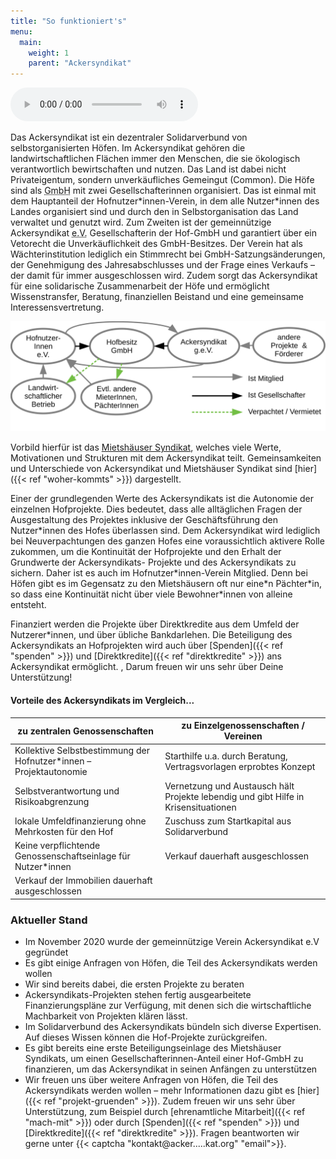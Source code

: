 ```yaml
---
title: "So funktioniert's"
menu:
  main:
    weight: 1
    parent: "Ackersyndikat"
---
```


<audio controls>
  <source src="./201216_Podcast_Lorenz_Jost_Ackersyndikat.mp3">
</audio>

Das Ackersyndikat ist ein dezentraler Solidarverbund von selbstorganisierten Höfen. Im Ackersyndikat gehören die landwirtschaftlichen Flächen immer den Menschen, die sie ökologisch verantwortlich bewirtschaften und nutzen. Das Land ist dabei nicht Privateigentum, sondern unverkäufliches Gemeingut (Common). Die Höfe sind als <abbr title="Gesellschaft mit beschränkter Haftung">GmbH</abbr> mit zwei Gesellschafterinnen organisiert. Das ist einmal mit dem Hauptanteil der Hofnutzer\*innen-Verein, in dem alle Nutzer\*innen des Landes organisiert sind und durch den in Selbstorganisation das Land verwaltet und genutzt wird. Zum Zweiten ist der gemeinnützige Ackersyndikat <abbr title="eingetragener Verein">e.V.</abbr> Gesellschafterin der Hof-GmbH und garantiert über ein Vetorecht die Unverkäuflichkeit des GmbH-Besitzes. Der Verein hat als Wächterinstitution lediglich ein Stimmrecht bei GmbH-Satzungsänderungen, der Genehmigung des Jahresabschlusses und der Frage eines Verkaufs – der damit für immer ausgeschlossen wird. Zudem sorgt das Ackersyndikat für eine solidarische Zusammenarbeit der Höfe und ermöglicht Wissenstransfer, Beratung, finanziellen Beistand und eine gemeinsame Interessensvertretung.

<img src="strukturgrafik.svg" class="svg">

Vorbild hierfür ist das [Mietshäuser Syndikat](https://syndikat.org), welches viele Werte, Motivationen und Strukturen mit dem Ackersyndikat teilt. Gemeinsamkeiten und Unterschiede von Ackersyndikat und Mietshäuser Syndikat sind [hier]({{< ref "woher-kommts" >}}) dargestellt.

Einer der grundlegenden Werte des Ackersyndikats ist die Autonomie der einzelnen Hofprojekte. Dies bedeutet, dass alle alltäglichen Fragen der Ausgestaltung des Projektes inklusive der Geschäftsführung den Nutzer\*innen des Hofes überlassen sind. Dem Ackersyndikat wird lediglich bei Neuverpachtungen des ganzen Hofes eine voraussichtlich aktivere Rolle zukommen, um die Kontinuität der Hofprojekte und den Erhalt der Grundwerte der Ackersyndikats- Projekte und des Ackersyndikats zu sichern. Daher ist es auch im Hofnutzer\*innen-Verein Mitglied. Denn bei Höfen gibt es im Gegensatz zu den Mietshäusern oft nur eine\*n Pächter\*in, so dass eine Kontinuität nicht über viele Bewohner\*innen von alleine entsteht.

Finanziert werden die Projekte über Direktkredite aus dem Umfeld der Nutzerer\*innen, und über übliche Bankdarlehen. Die Beteiligung des Ackersyndikats an Hofprojekten wird auch über [Spenden]({{< ref "spenden" >}}) und [Direktkredite]({{< ref "direktkredite" >}}) ans Ackersyndikat ermöglicht. , Darum freuen wir uns sehr über Deine Unterstützung!

#### Vorteile des Ackersyndikats im Vergleich...

| zu zentralen Genossenschaften                                       | zu Einzelgenossenschaften / Vereinen                                                |
| ------------------------------------------------------------------- | ----------------------------------------------------------------------------------- |
| Kollektive Selbstbestimmung der Hofnutzer\*innen – Projektautonomie | Starthilfe u.a. durch Beratung, Vertragsvorlagen erprobtes Konzept                  |
| Selbstverantwortung und Risikoabgrenzung                            | Vernetzung und Austausch hält Projekte lebendig und gibt Hilfe in Krisensituationen |
| lokale Umfeldfinanzierung ohne Mehrkosten für den Hof               | Zuschuss zum Startkapital aus Solidarverbund                                        |
| Keine verpflichtende Genossenschaftseinlage für Nutzer\*innen       | Verkauf dauerhaft ausgeschlossen                                                    |
| Verkauf der Immobilien dauerhaft ausgeschlossen                     |                                                                                     |

### Aktueller Stand

- Im November 2020 wurde der gemeinnützige Verein Ackersyndikat e.V gegründet
- Es gibt einige Anfragen von Höfen, die Teil des Ackersyndikats werden wollen
- Wir sind bereits dabei, die ersten Projekte zu beraten
- Ackersyndikats-Projekten stehen fertig ausgearbeitete Finanzierungspläne zur Verfügung, mit denen sich die wirtschaftliche Machbarkeit von Projekten klären lässt.
- Im Solidarverbund des Ackersyndikats bündeln sich diverse Expertisen. Auf dieses Wissen können die Hof-Projekte zurückgreifen.
- Es gibt bereits eine erste Beteiligungseinlage des Mietshäuser Syndikats, um einen Gesellschafterinnen-Anteil einer Hof-GmbH zu finanzieren, um das Ackersyndikat in seinen Anfängen zu unterstützen
- Wir freuen uns über weitere Anfragen von Höfen, die Teil des Ackersyndikats werden wollen – mehr Informationen dazu gibt es [hier]({{< ref "projekt-gruenden" >}}). Zudem freuen wir uns sehr über Unterstützung, zum Beispiel durch [ehrenamtliche Mitarbeit]({{< ref "mach-mit" >}}) oder durch [Spenden]({{< ref "spenden" >}}) und [Direktkredite]({{< ref "direktkredite" >}}). Fragen beantworten wir gerne unter {{< captcha "kontakt@acker.....kat.org" "email">}}.
